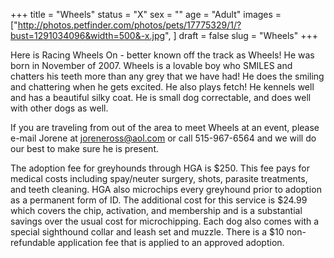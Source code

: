+++
title = "Wheels"
status = "X"
sex = ""
age = "Adult"
images = ["http://photos.petfinder.com/photos/pets/17775329/1/?bust=1291034096&width=500&-x.jpg",
]
draft = false
slug = "Wheels"
+++

Here is Racing Wheels On - better known off the track as Wheels! He was born in November of 2007. Wheels is a lovable boy who SMILES and chatters his teeth more than any grey that we have had! He does the smiling and chattering when he gets excited. He also plays fetch! He kennels well and has a beautiful silky coat. He is small dog correctable, and does well with other dogs as well.


If you are traveling from out of the area to meet Wheels at an event, please e-mail Jorene at joreneross@aol.com or call 515-967-6564 and we will do our best to make sure he is present.

The adoption fee for greyhounds through HGA is $250. This fee pays for medical costs including spay/neuter surgery, shots, parasite treatments, and teeth cleaning. HGA also microchips every greyhound prior to adoption as a permanent form of ID. The additional cost for this service is $24.99 which covers the chip, activation, and membership and is a substantial savings over the usual cost for microchipping. Each dog also comes with a special sighthound collar and leash set and muzzle. There is a $10 non-refundable application fee that is applied to an approved adoption.

